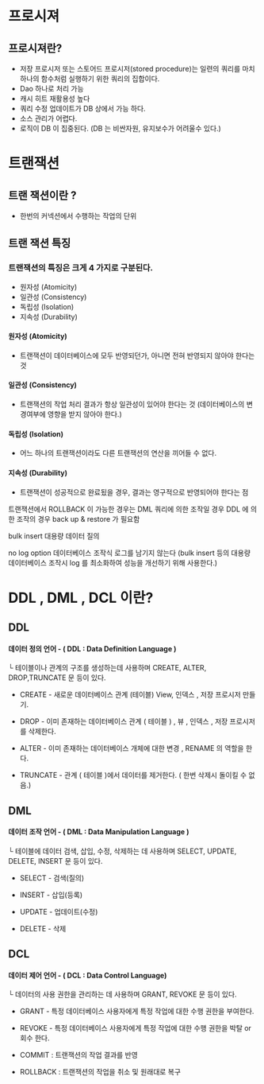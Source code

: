 # 프로시져

## 프로시져란?

- 저장 프로시저 또는 스토어드 프로시저(stored procedure)는 일련의 쿼리를 마치 하나의 함수처럼 실행하기 위한 쿼리의 집합이다.
- Dao 하나로 처리 가능
- 캐시 히트 재활용성 높다
- 쿼리 수정 업데이트가 DB 상에서 가능 하다.
- 소스 관리가 어렵다.
- 로직이 DB 이 집중된다. (DB 는 비싼자원, 유지보수가 어려울수 있다.)

# 트랜잭션

## 트랜 잭션이란 ?

- 한번의 커넥션에서 수행하는 작업의 단위

## 트랜 잭션 특징

### 트랜잭션의 특징은 크게 4 가지로 구분된다.

- 원자성 (Atomicity)
- 일관성 (Consistency)
- 독립성 (Isolation)
- 지속성 (Durability)

#### 원자성 (Atomicity)

- 트랜잭션이 데이터베이스에 모두 반영되던가, 아니면 전혀 반영되지 않아야 한다는 것

#### 일관성 (Consistency)

- 트랜잭션의 작업 처리 결과가 항상 일관성이 있어야 한다는 것
  (데이터베이스의 변경여부에 영향을 받지 않아야 한다.)

#### 독립성 (Isolation)

- 어느 하나의 트랜잭션이라도 다른 트랜잭션의 연산을 끼어들 수 없다.

#### 지속성 (Durability)

- 트랜잭션이 성공적으로 완료됬을 경우, 결과는 영구적으로 반영되어야 한다는 점

트랜잭션에서 ROLLBACK 이 가능한 경우는 DML 쿼리에 의한 조작일 경우
DDL 에 의한 조작의 경우 back up & restore 가 필요함

bulk insert 대용량 데이터 질의

no log option 데이터베이스 조작식 로그를 남기지 않는다
(bulk insert 등의 대용량 데이터베이스 조작시 log 를 최소화하여 성능을 개선하기 위해 사용한다.)

# DDL , DML , DCL 이란?

## DDL

#### 데이터 정의 언어 - ( DDL : Data Definition Language )

└ 테이블이나 관계의 구조를 생성하는데 사용하며 CREATE, ALTER, DROP,TRUNCATE 문 등이 있다.

- CREATE - 새로운 데이터베이스 관계 (테이블) View, 인덱스 , 저장 프로시저 만들기.

- DROP - 이미 존재하는 데이터베이스 관계 ( 테이블 ) , 뷰 , 인덱스 , 저장 프로시저를 삭제한다.

- ALTER - 이미 존재하는 데이터베이스 개체에 대한 변경 , RENAME 의 역할을 한다.

- TRUNCATE - 관계 ( 테이블 )에서 데이터를 제거한다. ( 한번 삭제시 돌이킬 수 없음.)

## DML

#### 데이터 조작 언어 - ( DML : Data Manipulation Language )

└ 테이블에 데이터 검색, 삽입, 수정, 삭제하는 데 사용하며 SELECT, UPDATE, DELETE, INSERT 문 등이 있다.

- SELECT - 검색(질의)

- INSERT - 삽입(등록)

- UPDATE - 업데이트(수정)

- DELETE - 삭제

## DCL

#### 데이터 제어 언어 - ( DCL : Data Control Language)

└ 데이터의 사용 권한을 관리하는 데 사용하며 GRANT, REVOKE 문 등이 있다.

- GRANT - 특정 데이터베이스 사용자에게 특정 작업에 대한 수행 권한을 부여한다.

- REVOKE - 특정 데이터베이스 사용자에게 특정 작업에 대한 수행 권한을 박탈 or 회수 한다.

- COMMIT : 트랜잭션의 작업 결과를 반영

- ROLLBACK : 트랜잭션의 작업을 취소 및 원래대로 복구
